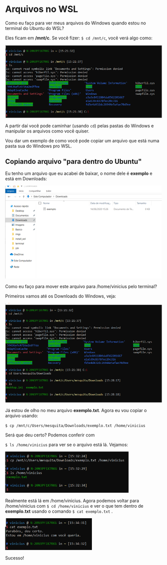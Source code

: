 # Arquivos no WSL

Como eu faço para ver meus arquivos do Windows quando estou no terminal do Ubuntu do WSL?

Eles ficam em **/mnt/c**. Se você fizer: ``$ cd /mnt/c``, você verá algo como:

<img src=".\imgs\wsl\wsl.png" style="zoom:67%;" />

A partir daí você pode caminhar (usando ``cd``) pelas pastas do Windows e manipular os arquivos como você quiser.



Vou dar um exemplo de como você pode copiar um arquivo que está numa pasta sua do Windows pro WSL.



## Copiando arquivo "para dentro do Ubuntu"

Eu tenho um arquivo que eu acabei de baixar, o nome dele é **exemplo** e está em Downloads:

<img src=".\imgs\wsl\wsl_02.png" style="zoom:67%;" />

Como eu faço para mover este arquivo para /home/vinicius pelo terminal?

Primeiros vamos até os Downloads do Windows, veja:

<img src=".\imgs\wsl\wsl_03.png" style="zoom:67%;" />

Já estou de olho no meu arquivo **exemplo.txt**. Agora eu vou copiar o arquivo usando:

``$ cp /mnt/c/Users/mesquita/Downloads/exemplo.txt /home/vinicius``

Será que deu certo? Podemos conferir com

``$ ls /home/vinicius`` para ver se o arquivo está lá. Vejamos:

<img src=".\imgs\wsl\wsl_04.png" style="zoom:67%;" />

Realmente está lá em /home/vinicius. Agora podemos voltar para /home/vinicius com ``$ cd /home/vinicius`` e ver o que tem dentro de **exemplo.txt** usando o comando ``$ cat exemplo.txt`` .

<img src=".\imgs\wsl\wsl_05.png" style="zoom:67%;" />

Sucesso!

